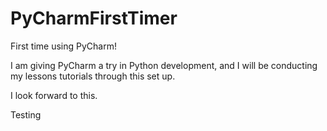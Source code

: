 # PyCharmFirstTimer
First time using PyCharm!

I am giving PyCharm a try in Python development, and I will be
conducting my lessons tutorials through this set up.

I look forward to this.

Testing